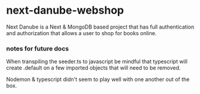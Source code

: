 # next-danube-webshop
Next Danube is a Next &amp; MongoDB based project that has full authentication and authorization that allows a user to shop for books online. 



### notes for future docs

When transpiling the seeder.ts to javascript be mindful that typescript will create .default on a few imported objects that will need to be removed.

Nodemon & typescript didn't seem to play well with one another out of the box. 